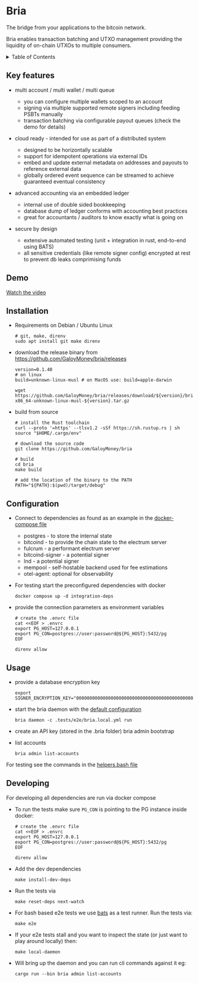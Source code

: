 <!-- omit in toc -->
# Bria
The bridge from your applications to the bitcoin network.

Bria enables transaction batching and UTXO management providing the liquidity of on-chain UTXOs to multiple consumers.

<screenshots>

<details>
<summary>Table of Contents</summary>

- [Key features](#key-features)
- [Demo](#demo)
- [Installation](#installation)
- [Configuration](#configuration)
- [Usage](#usage)
- [Developing](#developing)

</details>

## Key features
- multi account / multi wallet / multi queue
    - you can configure multiple wallets scoped to an account
    - signing via multiple supported remote signers including feeding PSBTs manually
    - transaction batching via configurable payout queues (check the demo for details)

- cloud ready - intended for use as part of a distributed system
    - designed to be horizontally scalable
    - support for idempotent operations via external IDs
    - embed and update external metadata on addresses and payouts to reference external data
    - globally ordered event sequence can be streamed to achieve guaranteed eventual consistency

- advanced accounting via an embedded ledger
    - internal use of double sided bookkeeping
    - database dump of ledger conforms with accounting best practices
    - great for accountants / auditors to know exactly what is going on

- secure by design
  - extensive automated testing (unit + integration in rust, end-to-end using BATS)
  - all sensitive credentials (like remote signer config) encrypted at rest to prevent db leaks comprimising funds

## Demo
[Watch the video](https://www.loom.com/share/53e38dc7d1694b11a09b08fc32c584c8)


## Installation
* Requirements on Debian / Ubuntu Linux
    ```
    # git, make, direnv
    sudo apt install git make direnv
    ```
* download the release binary from https://github.com/GaloyMoney/bria/releases
    ```
    version=0.1.40
    # on linux
    build=unknown-linux-musl # on MacOS use: build=apple-darwin

    wget https://github.com/GaloyMoney/bria/releases/download/${version}/bria-x86_64-unknown-linux-musl-${version}.tar.gz
    ```

* build from source
    ```
    # install the Rust toolchain
    curl --proto '=https' --tlsv1.2 -sSf https://sh.rustup.rs | sh
    source "$HOME/.cargo/env"

    # download the source code
    git clone https://github.com/GaloyMoney/bria

    # build
    cd bria
    make build

    # add the location of the binary to the PATH
    PATH="${PATH}:$(pwd)/target/debug"
    ```

## Configuration
* Connect to dependencies as found as an example in the [docker-compose file](docker-compose.yml)
  - postgres - to store the internal state
  - bitcoind - to provide the chain state to the electrum server
  - fulcrum - a performant electrum server
  - bitcoind-signer - a potential signer
  - lnd - a potential signer
  - mempool - self-hostable backend used for fee estimations
  - otel-agent: optional for observability

* For testing start the preconfigured dependencies with docker
    ```
    docker compose up -d integration-deps
    ```
* provide the connection parameters as environment variables

    ```
    # create the .envrc file
    cat <<EOF > .envrc
    export PG_HOST=127.0.0.1
    export PG_CON=postgres://user:password@${PG_HOST}:5432/pg
    EOF

    direnv allow
    ```

## Usage

* provide a database encryption key
  ```
  export SIGNER_ENCRYPTION_KEY="0000000000000000000000000000000000000000000000000000000000000000"
  ```

* start the bria daemon with the [default configuration](tests/e2e/bria.local.yml)
  ```
  bria daemon -c .tests/e2e/bria.local.yml run
  ```
* create an API key (stored in the .bria folder)
bria admin bootstrap

* list accounts
  ```
  bria admin list-accounts
  ```

For testing see the commands in the [helpers.bash file](tests/e2e/helpers.bash)


## Developing
For developing all dependencies are run via docker compose

* To run the tests make sure `PG_CON` is pointing to the PG instance inside docker:
  ```
  # create the .envrc file
  cat <<EOF > .envrc
  export PG_HOST=127.0.0.1
  export PG_CON=postgres://user:password@${PG_HOST}:5432/pg
  EOF

  direnv allow
  ```

* Add the dev dependencies
  ```
  make install-dev-deps
  ```

* Run the tests via
  ```
  make reset-deps next-watch
  ```

* For bash based e2e tests we use [bats](https://bats-core.readthedocs.io/en/stable/) as a test runner.
Run the tests via:
  ```
  make e2e
  ```

* If your e2e tests stall and you want to inspect the state (or just want to play around locally) then:
  ```
  make local-daemon
  ```
* Will bring up the daemon and you can run cli commands against it eg:
  ```
  cargo run --bin bria admin list-accounts
  ```
